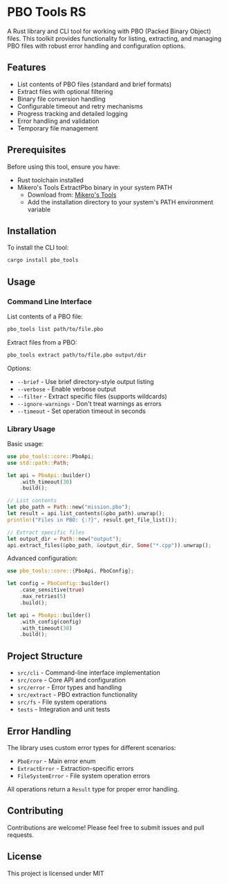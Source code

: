 # PBO Tools RS

A Rust library and CLI tool for working with PBO (Packed Binary Object) files. This toolkit provides functionality for listing, extracting, and managing PBO files with robust error handling and configuration options.

## Features

- List contents of PBO files (standard and brief formats)
- Extract files with optional filtering
- Binary file conversion handling
- Configurable timeout and retry mechanisms
- Progress tracking and detailed logging
- Error handling and validation
- Temporary file management

## Prerequisites

Before using this tool, ensure you have:
- Rust toolchain installed
- Mikero's Tools ExtractPbo binary in your system PATH
  - Download from: [Mikero's Tools](https://mikero.bytex.digital/Downloads)
  - Add the installation directory to your system's PATH environment variable

## Installation

To install the CLI tool:

```bash
cargo install pbo_tools
```

## Usage

### Command Line Interface

List contents of a PBO file:
```bash
pbo_tools list path/to/file.pbo
```

Extract files from a PBO:
```bash
pbo_tools extract path/to/file.pbo output/dir
```

Options:
- `--brief` - Use brief directory-style output listing
- `--verbose` - Enable verbose output
- `--filter` - Extract specific files (supports wildcards)
- `--ignore-warnings` - Don't treat warnings as errors
- `--timeout` - Set operation timeout in seconds

### Library Usage

Basic usage:
```rust
use pbo_tools::core::PboApi;
use std::path::Path;

let api = PboApi::builder()
    .with_timeout(30)
    .build();

// List contents
let pbo_path = Path::new("mission.pbo");
let result = api.list_contents(&pbo_path).unwrap();
println!("Files in PBO: {:?}", result.get_file_list());

// Extract specific files
let output_dir = Path::new("output");
api.extract_files(&pbo_path, &output_dir, Some("*.cpp")).unwrap();
```

Advanced configuration:
```rust
use pbo_tools::core::{PboApi, PboConfig};

let config = PboConfig::builder()
    .case_sensitive(true)
    .max_retries(5)
    .build();

let api = PboApi::builder()
    .with_config(config)
    .with_timeout(30)
    .build();
```

## Project Structure

- `src/cli` - Command-line interface implementation
- `src/core` - Core API and configuration
- `src/error` - Error types and handling
- `src/extract` - PBO extraction functionality
- `src/fs` - File system operations
- `tests` - Integration and unit tests

## Error Handling

The library uses custom error types for different scenarios:
- `PboError` - Main error enum
- `ExtractError` - Extraction-specific errors
- `FileSystemError` - File system operation errors

All operations return a `Result` type for proper error handling.

## Contributing

Contributions are welcome! Please feel free to submit issues and pull requests.

## License

This project is licensed under MIT